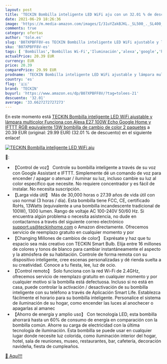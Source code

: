 ```yaml
---
layout: post
title: 'TECKIN Bombilla inteligente LED WiFi aju con un 32.01 % de descuento'
date: 2021-06-29 18:26:36
image: 'https://m.media-amazon.com/images/I/31uYZakBJKL._SL500_._SL400_.jpg'
comments: true
category: ofertas
author: 'tole.es'
slug: 'B07XPBFF8V-es TECKIN Bombilla inteligente LED WiFi ajustable y lámpara...'
sku: 'B07XPBFF8V-es'
tags: [ 'Bombillas','Bombillas Wi-Fi','Iluminación','alexa','google','home','ifttt','teckin', ]
actualPrice: 20.39 EUR
currency: EUR
price: 20.39
comparePrice: 29.99 EUR
prodname: 'TECKIN Bombilla inteligente LED WiFi ajustable y lámpara multicolor Funciona con Alexa E27 100W Echo Google Home y IFTTT RGB equivalente 13W bombilla de cambio de color 2 paquetes'
country: 'es'
flag: '🇪🇸'
brand: 'TECKIN'
buyurl: 'https://www.amazon.es/dp/B07XPBFF8V/?tag=tolees-21'
descuento: '32.01'
average: '33.6627272727273'
---
```


En este momento está [TECKIN Bombilla inteligente LED WiFi ajustable y lámpara multicolor Funciona con Alexa E27 100W Echo Google Home y IFTTT RGB equivalente 13W bombilla de cambio de color 2 paquetes](https://www.amazon.es/dp/B07XPBFF8V/?tag=tolees-21) a 20.39 EUR (original: 29.99 EUR) (32.01 %  de descuento) en el siguiente enlace!

[![TECKIN Bombilla inteligente LED WiFi aju](https://m.media-amazon.com/images/I/31uYZakBJKL._SL500_._SL400_.jpg)](https://www.amazon.es/dp/B07XPBFF8V/?tag=tolees-21)

🔎:

- 【Control de voz】 Controle su bombilla inteligente a través de su voz con Google Assistant e IFTTT. Simplemente dé un comando de voz para encender / apagar o atenuar / iluminar su luz, incluso cambie su luz al color específico que necesite. No requiere concentrador y es fácil de instalar. No necesita suscripción.
- 【Larga vida útil】 Más de 30,000 horas o 27.39 años de vida útil con uso normal (3 horas / día). Esta bombilla tiene FCC, CE, certificado RoHs, 13Watts (equivalente a una bombilla incandescente tradicional de 100W), 1300 lumen. Rango de voltaje AC 100-240V 50/60 Hz. Si encuentra algún problema o necesita asistencia, no dude en contactarnos a través del siguiente correo electrónico support.us@teckinhome.com o Amazon directamente. Ofrecemos servicio de reemplazo gratuito en cualquier momento y por
- 【Changing Millones de cambios de color】 Exprésate y haz que tu espacio sea más creativo con TECKIN Smart Bulb. Elija entre 16 millones de colores y tonos de blanco para cambiar instantáneamente el aspecto y la atmósfera de su habitación. Controle de forma remota con su dispositivo inteligente, cree escenas personalizadas y dé rienda suelta a su creatividad. Conoce a tu fiesta, lee, luz de ocio.
- 【Control remoto】 Solo funciona con la red Wi-Fi de 2.4GHz, ofrecemos servicio de reemplazo gratuito en cualquier momento y por cualquier motivo si la bombilla está defectuosa. Incluso si no está en casa, puede controlar la activación / desactivación de su bombilla inteligente con su teléfono a través de Aplicación Smart Life. Establezca fácilmente el horario para su bombilla inteligente. Personalice el sistema de iluminación de su hogar, como encender las luces al anochecer o apagarlas al amanec
- 【Ahorro de energía y amplio uso】 Con tecnología LED, esta bombilla ahorrará hasta un 60% de consumo de energía en comparación con la bombilla común. Ahorre su carga de electricidad con la última tecnología de iluminación. Esta bombilla se puede usar en cualquier lugar donde necesite luz colorida, como iluminación interior del hogar, hotel, sala de reuniones, museo, restaurantes, bar, cafetería, decoración navideña, fiesta de cumpleaños.

[🛒 Aquí!!!](https://www.amazon.es/dp/B07XPBFF8V/?tag=tolees-21)

